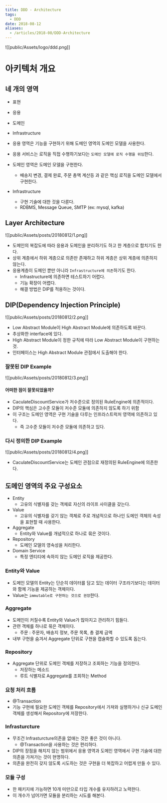 ```yaml
---
title: DDD - Architecture
tags:
  - DDD
date: 2018-08-12
aliases: 
  - /articles/2018-08/DDD-Architecture
---
```


![[public/Assets/logo/ddd.png]]

# 아키텍처 개요
## 네 개의 영역
- 표현
- 응용
- 도메인
- Infrastructure

- 응용 영역은 기능을 구현하기 위해 도메인 영역의 도메인 모델을 사용한다.
- 응용 서비스는 로직을 직접 수행하기보다는 `도메인 모델에 로직 수행을 위임`한다.
- 도메인 영역은 도메인 모델을 구현한다.
    - 배송지 변경, 결제 완료, 주문 총액 계산등 과 같은 핵심 로직을 도메인 모델에서 구현한다.

- Infrastructure
    - 구현 기술에 대한 것을 다룬다.
    - RDBMS, Message Queue, SMTP (ex: mysql, kafka)

## Layer Architecture

![[public/Assets/posts/20180812/1.png]]

- 도메인의 복잡도에 따라 응용과 도메인을 분리하기도 하고 한 계층으로 합치기도 한다.
- 상위 계층에서 하위 계층으로 의존만 존재하고 하위 계층은 상위 계층에 의존하지 않는다.
- 응용계층이 도메인 뿐만 아니라 `Infrastructure에 의존`하기도 한다.
    - Infrastructure에 의존하면 테스트하기 어렵다.
    - 기능 확장이 어렵다.
    - 해결 방법은 DIP를 적용하는 것이다.


## DIP(Dependency Injection Principle)

![[public/Assets/posts/20180812/2.png]]

- Low Abstract Module이 High Abstract Module에 의존하도록 바꾼다.
- 추상화한 interface에 있다.
- High Abstract Module이 정한 규칙에 따라 Low Abstract Module이 구현하는 것.
- 인터페이스는 High Abstract Module 관점에서 도출해야 한다.

### 잘못된 DIP Example

![[public/Assets/posts/20180812/3.png]]

#### 어떠한 점이 잘못되었을까?
- CaculateDiscountService가 저수준으로 정의된 RuleEngine에 의존적이다.
- DIP의 핵심은 고수준 모듈이 저수준 모듈에 의존하지 않도록 하기 위함
- 이 구조는 도메인 영역은 구현 기술을 다루는 인프라스트럭처 영역에 의존하고 있다.
    - 즉 고수준 모듈이 저수준 모듈에 의존하고 있다.

### 다시 정의한 DIP Example

![[public/Assets/posts/20180812/4.png]]
- CaculateDiscountService는 도메인 관점으로 재정의된 RuleEngine에 의존한다.


## 도메인 영역의 주요 구성요소
- Entity
    - 고유의 식별자를 갖는 객체로 자신의 라이프 사이클을 갖는다.
- Value
    - 고유의 식별자를 갖기 않는 객체로 주로 개념적으로 하나인 도메인 객체의 속성을 표현할 때 사용한다.
- Aggregate
    - Entity와 Value를 개념적으로 하나로 묶은 것이다.
- Repository
    - 도메인 모델의 영속성을 처리한다.
- Domain Service
    - 특정 엔티티에 속하지 않는 도메인 로직을 제공한다.

### Entity와 Value
- 도메인 모델의 Entity는 단순히 데이터를 담고 있는 데이터 구조라기보다는 데이터와 함께 기능을 제공하는 객체이다.
- Value는 `immutable로 구현하는 것으로 권장`한다.

### Aggregate
- 도메인이 커질수록 Entity와 Value가 많아지고 관리하기 힘들다.
- 관련 객체를 하나로 묶은 객체이다.
    - 주문 : 주문자, 배송지 정보, 주문 목록, 총 결제 금액
- 내부 구현을 숨겨서 Aggregate 단위로 구현을 캡슐화할 수 있도록 돕는다.

### Repository
- Aggregate 단위로 도메인 객체를 저장하고 조회하는 기능을 정의한다.
    - 저장하는 메소드
    - 루트 식별자로 Aggregate를 조회하는 Method

### 요청 처리 흐름
- @Transaction
- 기능 구현에 필요한 도메인 객체를 Repository에서 가져와 실행하거나 신규 도메인 객체를 생성해서 Repository에 저장한다.

### Infrasturcture
- 무조건 Infrasturcture의존을 없애는 것은 좋은 것이 아니다.
    - @Transaction을 사용하는 것은 편리하다.
- DIP의 장점을 해치지 않는 범위에서 응용 영역과 도메인 영역에서 구현 기술에 대한 의존을 가져가는 것이 현명하다.
- 의존을 완전히 갖지 않도록 시도하는 것은 구현을 더 복잡하고 어렵게 만들 수 있다.

### 모듈 구성
- 한 패키지에 가능하면 10개 미만으로 타입 개수를 유지하려고 노력한다.
- 이 개수가 넘어가면 모듈을 분리하는 시도를 해본다.
